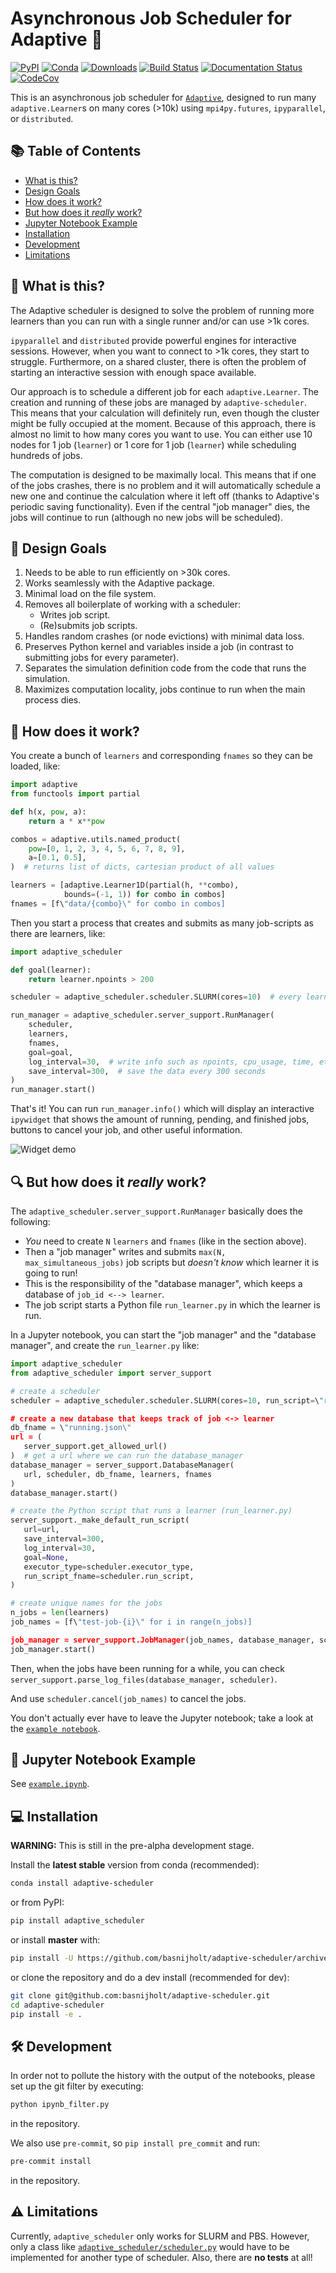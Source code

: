 # Asynchronous Job Scheduler for Adaptive 🚀

[![PyPI](https://img.shields.io/pypi/v/adaptive-scheduler.svg)](https://pypi.python.org/pypi/adaptive-scheduler)
[![Conda](https://img.shields.io/conda/v/conda-forge/adaptive-scheduler.svg?label=conda-forge)](https://anaconda.org/conda-forge/adaptive-scheduler)
[![Downloads](https://anaconda.org/conda-forge/adaptive-scheduler/badges/downloads.svg)](https://anaconda.org/conda-forge/adaptive-scheduler)
[![Build Status](https://github.com/basnijholt/adaptive-scheduler/actions/workflows/pytest.yml/badge.svg)](https://github.com/basnijholt/adaptive-scheduler/actions/workflows/pytest.yml)
[![Documentation Status](https://readthedocs.org/projects/adaptive-scheduler/badge/?version=latest)](https://adaptive-scheduler.readthedocs.io/en/latest/?badge=latest)
[![CodeCov](https://codecov.io/gh/basnijholt/adaptive-scheduler/branch/main/graph/badge.svg)](https://codecov.io/gh/basnijholt/adaptive-scheduler)

This is an asynchronous job scheduler for [`Adaptive`](https://github.com/python-adaptive/adaptive/), designed to run many `adaptive.Learner`s on many cores (>10k) using `mpi4py.futures`, `ipyparallel`, or `distributed`.

## 📚 Table of Contents

- [What is this?](#what-is-this)
- [Design Goals](#design-goals)
- [How does it work?](#how-does-it-work)
- [But how does it *really* work?](#but-how-does-it-really-work)
- [Jupyter Notebook Example](#jupyter-notebook-example)
- [Installation](#installation)
- [Development](#development)
- [Limitations](#limitations)

## 🤔 What is this?

The Adaptive scheduler is designed to solve the problem of running more learners than you can run with a single runner and/or can use >1k cores.

`ipyparallel` and `distributed` provide powerful engines for interactive sessions. However, when you want to connect to >1k cores, they start to struggle. Furthermore, on a shared cluster, there is often the problem of starting an interactive session with enough space available.

Our approach is to schedule a different job for each `adaptive.Learner`. The creation and running of these jobs are managed by `adaptive-scheduler`. This means that your calculation will definitely run, even though the cluster might be fully occupied at the moment. Because of this approach, there is almost no limit to how many cores you want to use. You can either use 10 nodes for 1 job (`learner`) or 1 core for 1 job (`learner`) while scheduling hundreds of jobs.

The computation is designed to be maximally local. This means that if one of the jobs crashes, there is no problem and it will automatically schedule a new one and continue the calculation where it left off (thanks to Adaptive's periodic saving functionality). Even if the central \"job manager\" dies, the jobs will continue to run (although no new jobs will be scheduled).

## 🎯 Design Goals

1. Needs to be able to run efficiently on >30k cores.
2. Works seamlessly with the Adaptive package.
3. Minimal load on the file system.
4. Removes all boilerplate of working with a scheduler:
   - Writes job script.
   - (Re)submits job scripts.
5. Handles random crashes (or node evictions) with minimal data loss.
6. Preserves Python kernel and variables inside a job (in contrast to submitting jobs for every parameter).
7. Separates the simulation definition code from the code that runs the simulation.
8. Maximizes computation locality, jobs continue to run when the main process dies.

## 🧪 How does it work?

You create a bunch of `learners` and corresponding `fnames` so they can be loaded, like:

```python
import adaptive
from functools import partial

def h(x, pow, a):
    return a * x**pow

combos = adaptive.utils.named_product(
    pow=[0, 1, 2, 3, 4, 5, 6, 7, 8, 9],
    a=[0.1, 0.5],
)  # returns list of dicts, cartesian product of all values

learners = [adaptive.Learner1D(partial(h, **combo),
            bounds=(-1, 1)) for combo in combos]
fnames = [f\"data/{combo}\" for combo in combos]
```

Then you start a process that creates and submits as many job-scripts as there are learners, like:

```python
import adaptive_scheduler

def goal(learner):
    return learner.npoints > 200

scheduler = adaptive_scheduler.scheduler.SLURM(cores=10)  # every learner gets this many cores

run_manager = adaptive_scheduler.server_support.RunManager(
    scheduler,
    learners,
    fnames,
    goal=goal,
    log_interval=30,  # write info such as npoints, cpu_usage, time, etc. to the job log file
    save_interval=300,  # save the data every 300 seconds
)
run_manager.start()
```

That's it! You can run `run_manager.info()` which will display an interactive `ipywidget` that shows the amount of running, pending, and finished jobs, buttons to cancel your job, and other useful information.

![Widget demo](http://files.nijho.lt/info.gif)

## 🔍 But how does it *really* work?

The `adaptive_scheduler.server_support.RunManager` basically does the following:

- *You* need to create `N` `learners` and `fnames` (like in the section above).
- Then a \"job manager\" writes and submits `max(N, max_simultaneous_jobs)` job scripts but *doesn't know* which learner it is going to run!
- This is the responsibility of the \"database manager\", which keeps a database of `job_id <--> learner`.
- The job script starts a Python file `run_learner.py` in which the learner is run.

In a Jupyter notebook, you can start the \"job manager\" and the \"database manager\", and create the `run_learner.py` like:

```python
import adaptive_scheduler
from adaptive_scheduler import server_support

# create a scheduler
scheduler = adaptive_scheduler.scheduler.SLURM(cores=10, run_script=\"run_learner.py\",)

# create a new database that keeps track of job <-> learner
db_fname = \"running.json\"
url = (
   server_support.get_allowed_url()
)  # get a url where we can run the database_manager
database_manager = server_support.DatabaseManager(
   url, scheduler, db_fname, learners, fnames
)
database_manager.start()

# create the Python script that runs a learner (run_learner.py)
server_support._make_default_run_script(
   url=url,
   save_interval=300,
   log_interval=30,
   goal=None,
   executor_type=scheduler.executor_type,
   run_script_fname=scheduler.run_script,
)

# create unique names for the jobs
n_jobs = len(learners)
job_names = [f\"test-job-{i}\" for i in range(n_jobs)]

job_manager = server_support.JobManager(job_names, database_manager, scheduler)
job_manager.start()
```

Then, when the jobs have been running for a while, you can check `server_support.parse_log_files(database_manager, scheduler)`.

And use `scheduler.cancel(job_names)` to cancel the jobs.

You don't actually ever have to leave the Jupyter notebook; take a look at the [`example notebook`](https://github.com/basnijholt/adaptive-scheduler/blob/master/example.ipynb).

## 📓 Jupyter Notebook Example

See [`example.ipynb`](https://github.com/basnijholt/adaptive-scheduler/blob/master/example.ipynb).

## 💻 Installation

**WARNING:** This is still in the pre-alpha development stage.

Install the **latest stable** version from conda (recommended):

```bash
conda install adaptive-scheduler
```

or from PyPI:

```bash
pip install adaptive_scheduler
```

or install **master** with:

```bash
pip install -U https://github.com/basnijholt/adaptive-scheduler/archive/master.zip
```

or clone the repository and do a dev install (recommended for dev):

```bash
git clone git@github.com:basnijholt/adaptive-scheduler.git
cd adaptive-scheduler
pip install -e .
```

## 🛠️ Development

In order not to pollute the history with the output of the notebooks, please set up the git filter by executing:

```bash
python ipynb_filter.py
```

in the repository.

We also use `pre-commit`, so `pip install pre_commit` and run:

```bash
pre-commit install
```

in the repository.

## ⚠️ Limitations

Currently, `adaptive_scheduler` only works for SLURM and PBS. However, only a class like [`adaptive_scheduler/scheduler.py`](https://github.com/basnijholt/adaptive-scheduler/blob/master/adaptive_scheduler/scheduler.py#L471) would have to be implemented for another type of scheduler. Also, there are **no tests** at all!
